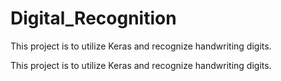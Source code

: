 # Digital_Recognition
This project is to utilize Keras and recognize handwriting digits.

This project is to utilize Keras and recognize handwriting digits.
